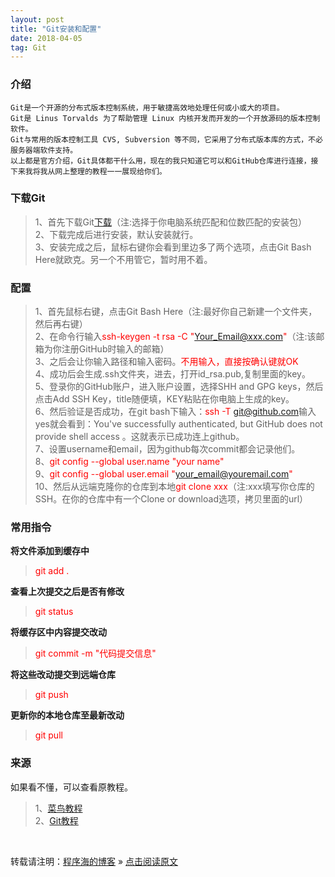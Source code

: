```yaml
---
layout: post
title: "Git安装和配置"
date: 2018-04-05
tag: Git
---
```

### 介绍
	
	Git是一个开源的分布式版本控制系统，用于敏捷高效地处理任何或小或大的项目。  
	Git是 Linus Torvalds 为了帮助管理 Linux 内核开发而开发的一个开放源码的版本控制软件。  
	Git与常用的版本控制工具 CVS, Subversion 等不同，它采用了分布式版本库的方式，不必服务器端软件支持。
	以上都是官方介绍，Git具体都干什么用，现在的我只知道它可以和GitHub仓库进行连接，接下来我将我从网上整理的教程一一展现给你们。
	
### 下载Git

> 1、首先下载Git[下载](https://git-scm.com/download/win)（注:选择于你电脑系统匹配和位数匹配的安装包）  
> 2、下载完成后进行安装，默认安装就行。  
> 3、安装完成之后，鼠标右键你会看到里边多了两个选项，点击Git Bash Here就欧克。另一个不用管它，暂时用不着。

### 配置

> 1、首先鼠标右键，点击Git Bash Here（注:最好你自己新建一个文件夹，然后再右键）  
> 2、在命令行输入<font color="#FF0000">ssh-keygen -t rsa -C "Your_Email@xxx.com"</font>（注:该邮箱为你注册GitHub时输入的邮箱）  
> 3、之后会让你输入路径和输入密码。<font color="#FF0000">不用输入，直接按确认键就OK</font>  
> 4、成功后会生成.ssh文件夹，进去，打开id_rsa.pub,复制里面的key。  
> 5、登录你的GitHub账户，进入账户设置，选择SHH and GPG keys，然后点击Add SSH Key，title随便填，KEY粘贴在你电脑上生成的key。  
> 6、然后验证是否成功，在git bash下输入：<font color="#FF0000">ssh -T git@github.com</font>输入yes就会看到：You've successfully authenticated, but GitHub does not provide shell access 。这就表示已成功连上github。  
> 7、设置username和email，因为github每次commit都会记录他们。  
> 8、<font color="#FF0000">git config --global user.name "your name"</font>  
> 9、<font color="#FF0000">git config --global user.email "your_email@youremail.com"</font>  
> 10、然后从远端克隆你的仓库到本地<font color="#FF0000">git clone xxx</font>（注:xxx填写你仓库的SSH。在你的仓库中有一个Clone or download选项，拷贝里面的url）

### 常用指令

**将文件添加到缓存中** 
 
> <font color="#FF0000">git add .</font>  

**查看上次提交之后是否有修改**
  
> <font color="#FF0000">git status</font>  

**将缓存区中内容提交改动**  

> <font color="#FF0000">git commit -m "代码提交信息"</font>
  
**将这些改动提交到远端仓库**
  
> <font color="#FF0000">git push</font>  

**更新你的本地仓库至最新改动** 
 
> <font color="#FF0000">git pull</font>

### 来源

如果看不懂，可以查看原教程。  
> 1、[菜鸟教程](http://www.runoob.com/w3cnote/git-guide.html)  
> 2、[Git教程](http://www.runoob.com/git/git-tutorial.html)

<br>

转载请注明：[程序海的博客](https://www.shendonghai.com) » [点击阅读原文](https://www.shendonghai.com/2018/04/2018-04-05-Git%E9%85%8D%E7%BD%AE/) 